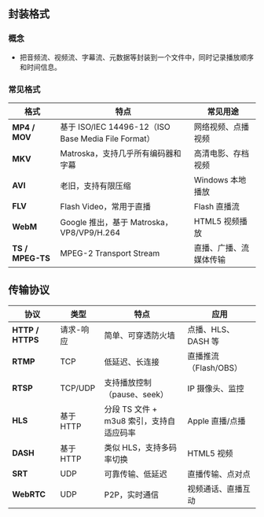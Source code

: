 ## 封装格式

### 概念

- 把音频流、视频流、字幕流、元数据等封装到一个文件中，同时记录播放顺序和时间信息。

### 常见格式

| 格式              | 特点                                              | 常见用途                |
| ---------------- | -------------------------------------------------- | ---------------------- |
| **MP4 / MOV**    | 基于 ISO/IEC 14496-12（ISO Base Media File Format） | 网络视频、点播视频      |
| **MKV**          | Matroska，支持几乎所有编码器和字幕                   | 高清电影、存档视频      |
| **AVI**          | 老旧，支持有限压缩                                   | Windows 本地播放       |
| **FLV**          | Flash Video，常用于直播                             | Flash 直播流            |
| **WebM**         | Google 推出，基于 Matroska，VP8/VP9/H.264            | HTML5 视频播放         |
| **TS / MPEG-TS** | MPEG-2 Transport Stream                             | 直播、广播、流媒体传输  |


## 传输协议

| 协议              | 类型       | 特点                                    | 应用                 |
| ---------------- | ----------- | -------------------------------------- | -------------------- |
| **HTTP / HTTPS** | 请求-响应   | 简单、可穿透防火墙                       | 点播、HLS、DASH 等   |
| **RTMP**         | TCP        | 低延迟、长连接                           | 直播推流（Flash/OBS） |
| **RTSP**         | TCP/UDP     | 支持播放控制（pause、seek）              | IP 摄像头、监控      |
| **HLS**          | 基于 HTTP   | 分段 TS 文件 + m3u8 索引，支持自适应码率 | Apple 直播/点播       |
| **DASH**         | 基于 HTTP   | 类似 HLS，支持多码率切换                 | HTML5 视频           |
| **SRT**          | UDP        | 可靠传输、低延迟                          | 直播传输、点对点      |
| **WebRTC**       | UDP        | P2P，实时通信                            | 视频通话、直播互动    |

